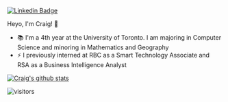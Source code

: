 [![Linkedin Badge](https://img.shields.io/badge/-craigdsouza28-blue?style=flat&logo=Linkedin&logoColor=white&link=https://www.linkedin.com/in/craigdsouza28/)](https://www.linkedin.com/in/craigdsouza28/)

Heyo, I'm Craig! 👋

- 📚 I'm a 4th year at the University of Toronto. I am majoring in Computer Science and minoring in Mathematics and Geography
- ⚡ I previously interned at RBC as a Smart Technology Associate and RSA as a Business Intelligence Analyst

[![Craig's github stats](https://github-readme-stats.vercel.app/api?username=cra1gg)](https://github.com/cra1gg?tab=repositories)

![visitors](https://visitor-badge.glitch.me/badge?page_id=cra1gg.visitor-badge)

<!--
**cra1gg/cra1gg** is a ✨ _special_ ✨ repository because its `README.md` (this file) appears on your GitHub profile.

Here are some ideas to get you started:

- 🔭 I’m currently working on ...
- 🌱 I’m currently learning ...
- 👯 I’m looking to collaborate on ...
- 🤔 I’m looking for help with ...
- 💬 Ask me about ...
- 📫 How to reach me: ...
- 😄 Pronouns: ...
- ⚡ Fun fact: ...
-->
